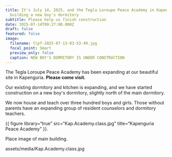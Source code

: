 ```yaml
---
title: It's July 14, 2025, and the Tegla Loroupe Peace Academy in Kapenguria is
  building a new boy's dormitory
subtitle: Please help us finish construction
date: 2025-07-14T09:27:00.000Z
draft: false
featured: false
image:
  filename: tlpf-2025-07-13-03-53-49.jpg
  focal_point: Smart
  preview_only: false
  caption: NEW BOY'S DORMITORY IS UNDER CONSTRUCTION
---
```

The Tegla Loroupe Peace Academy has been expanding at our beautiful site in Kapenguria.  **Please come visit.**

Our existing dormitory and kitchen is expanding, and we have started construction on a new boy's dormitory, slightly north of the main dormitory.

We now house and teach over three hundred boys and girls. Those without parents have an expanding group of resident counselors and dormitory teachers.

{{ figure library=“true” src=“Kap.Academy.class.jpg” title=“Kapenguria Peace Academy” }}. 

Place image of main building.

assets/media/Kap.Academy.class.jpg
